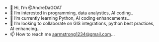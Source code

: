 - 👋 Hi, I’m @AndreDaGOAT
- 👀 I’m interested in programming, data analystics, AI coding..
- 🌱 I’m currently learning Python, AI coding enhancements...
- 💞️ I’m looking to collaborate on GIS integrations, python best practices, AI enhancing...
- 📫 How to reach me aarmstrong1234@gmail.com...

<!---
AndreDaGOAT/AndreDaGOAT is a ✨ special ✨ repository because its `README.md` (this file) appears on your GitHub profile.
You can click the Preview link to take a look at your changes.
--->
